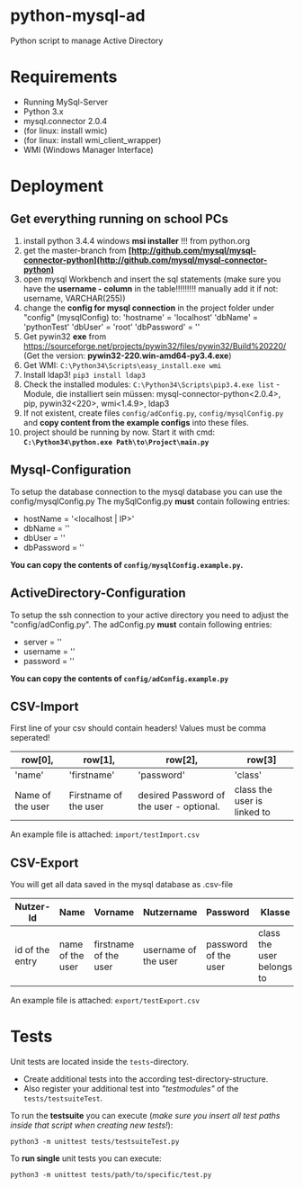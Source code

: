 # python-mysql-ad
Python script to manage Active Directory

# Requirements

* Running MySql-Server
* Python 3.x
* mysql.connector 2.0.4
* (for linux: install wmic)
* (for linux: install wmi_client_wrapper)
* WMI (Windows Manager Interface)


# Deployment

## Get everything running on school PCs

1. install python 3.4.4 windows **msi installer** !!! from python.org
1. get the master-branch from **[http://github.com/mysql/mysql-connector-python](http://github.com/mysql/mysql-connector-python)**
1. open mysql Workbench and insert the sql statements (make sure you have the **username - column** in the table!!!!!!!!! manually add it if not: username, VARCHAR(255))
1. change the **config for mysql connection** in the project folder under "config" (mysqlConfig) to:
	'hostname' = 'localhost'
	'dbName' = 'pythonTest'
	'dbUser' = 'root'
	'dbPassword' = ''
1. Get pywin32 **exe** from https://sourceforge.net/projects/pywin32/files/pywin32/Build%20220/ (Get the version: **pywin32-220.win-amd64-py3.4.exe**)
1. Get WMI: `C:\Python34\Scripts\easy_install.exe wmi`
1. Install ldap3! `pip3 install ldap3`
1. Check the installed modules: `C:\Python34\Scripts\pip3.4.exe list` - Module, die installiert sein müssen: mysql-connector-python<2.0.4>, pip, pywin32<220>, wmi<1.4.9>, ldap3
1. If not existent, create files `config/adConfig.py`, `config/mysqlConfig.py` and **copy content from the example configs** into these files.
1. project should be running by now. Start it with cmd:
    **`C:\Python34\python.exe Path\to\Project\main.py`**

## Mysql-Configuration

To setup the database connection to the mysql database you can use the config/mysqlConfig.py
The mySqlConfig.py **must** contain following entries:

* hostName = '<localhost | IP>'
* dbName = '<name of your mysql db>'
* dbUser = '<user who has access to the db>'
* dbPassword = '<password of the above user>'

**You can copy the contents of `config/mysqlConfig.example.py`.**

## ActiveDirectory-Configuration

To setup the ssh connection to your active directory you need to adjust the "config/adConfig.py".
The adConfig.py **must** contain following entries:

* server = '<IP>'
* username = '<login name>'
* password = '<password of the above user>'

**You can copy the contents of `config/adConfig.example.py`**

## CSV-Import

First line of your csv should contain headers!
Values must be comma seperated!

| row[0],          | row[1],               | row[2],                                  | row[3]                      |
| ---------------- | --------------------- | ---------------------------------------- | --------------------------- |
| 'name'           | 'firstname'           | 'password'                               | 'class'                     |
| Name of the user | Firstname of the user | desired Password of the user - optional. | class the user is linked to |

An example file is attached: `import/testImport.csv`

## CSV-Export

You will get all data saved in the mysql database as .csv-file


| Nutzer-Id	      | Name             | Vorname               | Nutzername           | Password             | Klasse                    |
| --------------- | ---------------- | --------------------- | -------------------- | -------------------- | ------------------------- |
| id of the entry | name of the user | firstname of the user | username of the user | password of the user | class the user belongs to |

An example file is attached: `export/testExport.csv`

# Tests

Unit tests are located inside the `tests`-directory.
* Create additional tests into the according test-directory-structure.
* Also register your additional test into *"testmodules"* of the `tests/testsuiteTest`.

To run the **testsuite** you can execute (*make sure you insert all test paths inside that script when creating new tests!*):

`python3 -m unittest tests/testsuiteTest.py`

To **run single** unit tests you can execute:

`python3 -m unittest tests/path/to/specific/test.py`